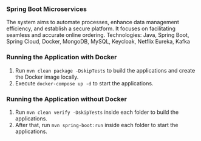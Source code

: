 ### Spring Boot Microservices

The system aims to automate processes, enhance data management efficiency, and establish a secure platform. It focuses on facilitating seamless and accurate online ordering.
Technologies: Java, Spring Boot, Spring Cloud, Docker, MongoDB, MySQL, Keycloak, Netflix Eureka, Kafka

### Running the Application with Docker

1. Run `mvn clean package -DskipTests` to build the applications and create the Docker image locally.
2. Execute `docker-compose up -d` to start the applications.

### Running the Application without Docker

1. Run `mvn clean verify -DskipTests` inside each folder to build the applications.
2. After that, run `mvn spring-boot:run` inside each folder to start the applications.
